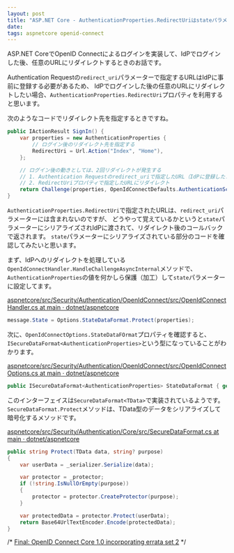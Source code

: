 ```yaml
---
layout: post
title: "ASP.NET Core - AuthenticationProperties.RedirectUriはstateパラメーターにシリアライズされる"
date: 
tags: aspnetcore openid-connect
---
```


ASP.NET CoreでOpenID Connectによるログインを実装して、IdPでログインした後、任意のURLにリダイレクトするときのお話です。

Authentication Requestの`redirect_uri`パラメーターで指定するURLはIdPに事前に登録する必要があるため、
IdPでログインした後の任意のURLにリダイレクトしたい場合、`AuthenticationProperties.RedirectUri`プロパティを利用すると思います。

次のようなコードでリダイレクト先を指定するときですね。

```cs
public IActionResult SignIn() {
    var properties = new AuthenticationProperties {
        // ログイン後のリダイレクト先を指定する
        RedirectUri = Url.Action("Index", "Home"),
    };

    // ログイン後の動きとしては、2回リダイレクトが発生する
    // 1. Authentication Requestのredirect_uriで指定したURL（IdPに登録したコールバックURL）にリダイレクト
    // 2. RedirectUriプロパティで指定したURLにリダイレクト
    return Challenge(properties, OpenIdConnectDefaults.AuthenticationScheme);
}
```

`AuthenticationProperties.RedirectUri`で指定されたURLは、`redirect_uri`パラメーターには含まれないのですが、
どうやって覚えているかというと`state`パラメーターにシリアライズされIdPに渡されて、リダイレクト後のコールバックで返されます。
`state`パラメーターにシリアライズされている部分のコードを確認してみたいと思います。

まず、IdPへのリダイレクトを処理している`OpenIdConnectHandler.HandleChallengeAsyncInternal`メソッドで、
`AuthenticationProperties`の値を何かしら保護（加工）して`state`パラメーターに設定してます。

[aspnetcore/src/Security/Authentication/OpenIdConnect/src/OpenIdConnectHandler.cs at main · dotnet/aspnetcore](https://github.com/dotnet/aspnetcore/blob/main/src/Security/Authentication/OpenIdConnect/src/OpenIdConnectHandler.cs#L480)

```cs
message.State = Options.StateDataFormat.Protect(properties);
```

次に、`OpenIdConnectOptions.StateDataFOrmat`プロパティを確認すると、`ISecureDataFormat<AuthenticationProperties>`という型になっていることがわかります。

[aspnetcore/src/Security/Authentication/OpenIdConnect/src/OpenIdConnectOptions.cs at main · dotnet/aspnetcore](https://github.com/dotnet/aspnetcore/blob/main/src/Security/Authentication/OpenIdConnect/src/OpenIdConnectOptions.cs#L263)

```cs
public ISecureDataFormat<AuthenticationProperties> StateDataFormat { get; set; } = default!;
```

このインターフェイスは`SecureDataFormat<TData>`で実装されているようです。
`SecureDataFormat.Protect`メソッドは、TData型のデータをシリアライズして暗号化するメソッドです。

[aspnetcore/src/Security/Authentication/Core/src/SecureDataFormat.cs at main · dotnet/aspnetcore](https://github.com/dotnet/aspnetcore/blob/main/src/Security/Authentication/Core/src/SecureDataFormat.cs#L35-L47)

```cs
public string Protect(TData data, string? purpose)
{
    var userData = _serializer.Serialize(data);

    var protector = _protector;
    if (!string.IsNullOrEmpty(purpose))
    {
        protector = protector.CreateProtector(purpose);
    }

    var protectedData = protector.Protect(userData);
    return Base64UrlTextEncoder.Encode(protectedData);
}
```


/*
[Final: OpenID Connect Core 1.0 incorporating errata set 2](https://openid.net/specs/openid-connect-core-1_0.html#AuthRequest)
*/